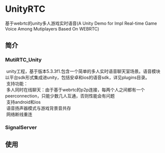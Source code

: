 # UnityRTC
基于webrtc的unity多人游戏实时语音(A Unity Demo for Impl Real-time Game Voice Among Mutiplayers Based On WEBRTC)
## 简介
### MutiRTC_Unity
  unity工程，基于版本5.3.3f1.包含一个简单的多人实时语音聊天室场景。语音模块以平台sdk形式集成进unity，包括安卓和ios的语音sdk，详见plugins目录。<br>
  支持功能：<br>
  多人同时在线聊天：由于基于webrtc的p2p连接，每两个人之间都有一个peerconnection，只能少数几人互通，否则性能会有问题<br>
  支持android和ios<br>
  语音扬声器模式与游戏背景音共存<br>
  网络断线重连
### SignalServer

## 使用

